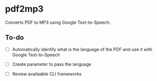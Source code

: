 # pdf2mp3

Converts PDF to MP3 using Google Text-to-Speech.


## To-do
- [ ] Automatically identify what is the language of the PDF and use it with Google Text-to-Speech
- [ ] Create parameter to pass the language
- [ ] Review availaable CLI frameworks

